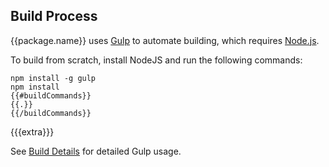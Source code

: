 ## Build Process

{{package.name}} uses [Gulp](http://gulpjs.com/) to automate building, which requires [Node.js](http://node.js.org).

To build from scratch, install NodeJS and run the following commands:

```
npm install -g gulp
npm install
{{#buildCommands}}
{{.}}
{{/buildCommands}}
```

{{{extra}}}

See [Build Details](https://github.com/FullScreenShenanigans/Documentation/blob/master/Build%20Details.md) for detailed Gulp usage.
